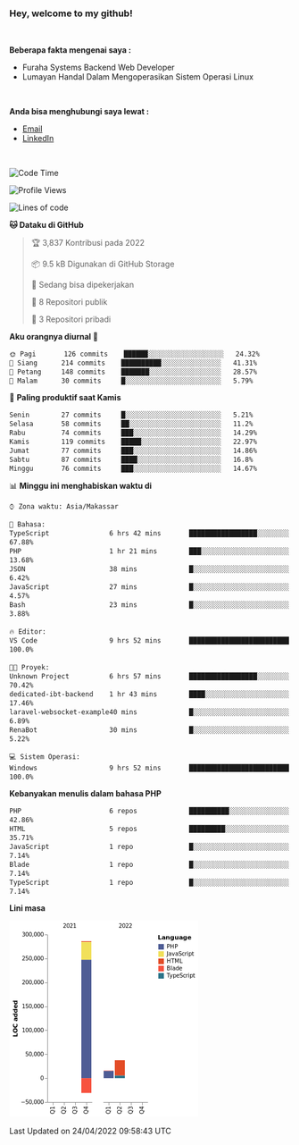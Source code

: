 <h3>Hey, welcome to my github!</h3>

<br>

<p><strong>Beberapa fakta mengenai saya :</strong></p>

<ul>
  <li>Furaha Systems Backend Web Developer</li>
  <li>Lumayan Handal Dalam Mengoperasikan Sistem Operasi Linux</li>
</ul>

<br>

<p><strong>Anda bisa menghubungi saya lewat :</strong></p>

<ul>
  <li><a href="mailto:renaldiapriyanto419@gmail.com">Email</a></li>
  <li><a href="https://www.linkedin.com/in/renaldi-kadang-314314206/">LinkedIn</a></li>
</ul>

<br>

<!--START_SECTION:waka-->
![Code Time](http://img.shields.io/badge/Code%20Time-91%20hrs%209%20mins-blue)

![Profile Views](http://img.shields.io/badge/Profil%20dilihat-2-blue)

![Lines of code](https://img.shields.io/badge/Sejak%20Hello%20World%20aku%20telah%20menulis-308%20Thousand%20baris%20kode-blue)

**🐱 Dataku di GitHub** 

> 🏆 3,837 Kontribusi pada 2022
 > 
> 📦 9.5 kB Digunakan di GitHub Storage 
 > 
> 💼 Sedang bisa dipekerjakan
 > 
> 📜 8 Repositori publik 
 > 
> 🔑 3 Repositori pribadi  
 > 
**Aku orangnya diurnal 🐤** 

```text
🌞 Pagi       126 commits    ██████░░░░░░░░░░░░░░░░░░░   24.32% 
🌆 Siang      214 commits    ██████████░░░░░░░░░░░░░░░   41.31% 
🌃 Petang     148 commits    ███████░░░░░░░░░░░░░░░░░░   28.57% 
🌙 Malam      30 commits     █░░░░░░░░░░░░░░░░░░░░░░░░   5.79%

```
📅 **Paling produktif saat Kamis** 

```text
Senin        27 commits     █░░░░░░░░░░░░░░░░░░░░░░░░   5.21% 
Selasa       58 commits     ██░░░░░░░░░░░░░░░░░░░░░░░   11.2% 
Rabu         74 commits     ███░░░░░░░░░░░░░░░░░░░░░░   14.29% 
Kamis        119 commits    █████░░░░░░░░░░░░░░░░░░░░   22.97% 
Jumat        77 commits     ███░░░░░░░░░░░░░░░░░░░░░░   14.86% 
Sabtu        87 commits     ████░░░░░░░░░░░░░░░░░░░░░   16.8% 
Minggu       76 commits     ███░░░░░░░░░░░░░░░░░░░░░░   14.67%

```


📊 **Minggu ini menghabiskan waktu di** 

```text
⌚︎ Zona waktu: Asia/Makassar

💬 Bahasa: 
TypeScript               6 hrs 42 mins       █████████████████░░░░░░░░   67.88% 
PHP                      1 hr 21 mins        ███░░░░░░░░░░░░░░░░░░░░░░   13.68% 
JSON                     38 mins             █░░░░░░░░░░░░░░░░░░░░░░░░   6.42% 
JavaScript               27 mins             █░░░░░░░░░░░░░░░░░░░░░░░░   4.57% 
Bash                     23 mins             █░░░░░░░░░░░░░░░░░░░░░░░░   3.88%

🔥 Editor: 
VS Code                  9 hrs 52 mins       █████████████████████████   100.0%

🐱‍💻 Proyek: 
Unknown Project          6 hrs 57 mins       █████████████████░░░░░░░░   70.42% 
dedicated-ibt-backend    1 hr 43 mins        ████░░░░░░░░░░░░░░░░░░░░░   17.46% 
laravel-websocket-example40 mins             █░░░░░░░░░░░░░░░░░░░░░░░░   6.89% 
RenaBot                  30 mins             █░░░░░░░░░░░░░░░░░░░░░░░░   5.22%

💻 Sistem Operasi: 
Windows                  9 hrs 52 mins       █████████████████████████   100.0%

```

**Kebanyakan menulis dalam bahasa PHP** 

```text
PHP                      6 repos             ██████████░░░░░░░░░░░░░░░   42.86% 
HTML                     5 repos             █████████░░░░░░░░░░░░░░░░   35.71% 
JavaScript               1 repo              █░░░░░░░░░░░░░░░░░░░░░░░░   7.14% 
Blade                    1 repo              █░░░░░░░░░░░░░░░░░░░░░░░░   7.14% 
TypeScript               1 repo              █░░░░░░░░░░░░░░░░░░░░░░░░   7.14%

```


**Lini masa**

![Chart not found](https://raw.githubusercontent.com/Sylent-Sys/Sylent-Sys/main/charts/bar_graph.png) 


 Last Updated on 24/04/2022 09:58:43 UTC
<!--END_SECTION:waka-->
